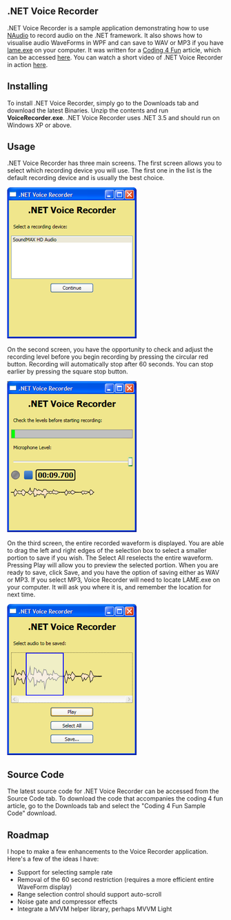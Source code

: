 ## .NET Voice Recorder

.NET Voice Recorder is a sample application demonstrating how to use [NAudio](https://github.com/naudio/NAudio/) to record audio on the .NET framework. It also shows how to visualise audio WaveForms in WPF and can save to WAV or MP3 if you have [lame.exe](http://www.bing.com/search?q=lame.exe) on your computer. It was written for a [Coding 4 Fun](http://blogs.msdn.com/coding4fun/) article, which can be accessed [here](http://blogs.msdn.com/coding4fun/archive/2009/10/08/9905168.aspx). You can watch a short video of .NET Voice Recorder in action [here](http://www.youtube.com/watch?v=j1kSxHF0S64).

## Installing

To install .NET Voice Recorder, simply go to the Downloads tab and download the latest Binaries. Unzip the contents and run **VoiceRecorder.exe**. .NET Voice Recorder uses .NET 3.5 and should run on Windows XP or above.

## Usage

.NET Voice Recorder has three main screens. The first screen allows you to select which recording device you will use. The first one in the list is the default recording device and is usually the best choice.

![](Home_VoiceRecorderScreen1.png)

On the second screen, you have the opportunity to check and adjust the recording level before you begin recording by pressing the circular red button. Recording will automatically stop after 60 seconds. You can stop earlier by pressing the square stop button.

![](Home_VoiceRecorderScreen2.png)

On the third screen, the entire recorded waveform is displayed. You are able to drag the left and right edges of the selection box to select a smaller portion to save if you wish. The Select All reselects the entire waveform. Pressing Play will allow you to preview the selected portion. When you are ready to save, click Save, and you have the option of saving either as WAV or MP3. If you select MP3, Voice Recorder will need to locate LAME.exe on your computer. It will ask you where it is, and remember the location for next time.

![](Home_VoiceRecorderScreen3.png)

## Source Code

The latest source code for .NET Voice Recorder can be accessed from the Source Code tab. To download the code that accompanies the coding 4 fun article, go to the Downloads tab and select the "Coding 4 Fun Sample Code" download.

## Roadmap

I hope to make a few enhancements to the Voice Recorder application. Here's a few of the ideas I have:

* Support for selecting sample rate
* Removal of the 60 second restriction (requires a more efficient entire WaveForm display)
* Range selection control should support auto-scroll
* Noise gate and compressor effects
* Integrate a MVVM helper library, perhaps MVVM Light
